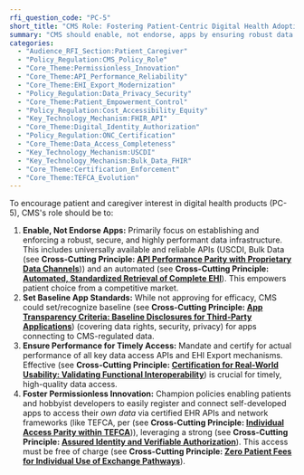 ```yaml
---
rfi_question_code: "PC-5"
short_title: "CMS Role: Fostering Patient-Centric Digital Health Adoption"
summary: "CMS should enable, not endorse, apps by ensuring robust data infrastructure (performant APIs, EHI Export). Champion permissionless innovation, ensure app transparency, and maintain zero patient fees for data access. #DigitalHealth #CMS #PatientEmpowerment"
categories:
  - "Audience_RFI_Section:Patient_Caregiver"
  - "Policy_Regulation:CMS_Policy_Role"
  - "Core_Theme:Permissionless_Innovation"
  - "Core_Theme:API_Performance_Reliability"
  - "Core_Theme:EHI_Export_Modernization"
  - "Policy_Regulation:Data_Privacy_Security"
  - "Core_Theme:Patient_Empowerment_Control"
  - "Policy_Regulation:Cost_Accessibility_Equity"
  - "Key_Technology_Mechanism:FHIR_API"
  - "Core_Theme:Digital_Identity_Authorization"
  - "Policy_Regulation:ONC_Certification"
  - "Core_Theme:Data_Access_Completeness"
  - "Key_Technology_Mechanism:USCDI"
  - "Key_Technology_Mechanism:Bulk_Data_FHIR"
  - "Core_Theme:Certification_Enforcement"
  - "Core_Theme:TEFCA_Evolution"
---
```

To encourage patient and caregiver interest in digital health products (PC-5), CMS's role should be to:

1.  **Enable, Not Endorse Apps:** Primarily focus on establishing and enforcing a robust, secure, and highly performant data infrastructure. This includes universally available and reliable APIs (USCDI, Bulk Data (see **Cross-Cutting Principle: [API Performance Parity with Proprietary Data Channels](#API_PERFORMANCE)**)) and an automated (see **Cross-Cutting Principle: [Automated, Standardized Retrieval of Complete EHI](#EHI_EXPORT_API)**). This empowers patient choice from a competitive market.
2.  **Set Baseline App Standards:** While not approving for efficacy, CMS could set/recognize baseline (see **Cross-Cutting Principle: [App Transparency Criteria: Baseline Disclosures for Third-Party Applications](#APP_TRANSPARENCY_CRITERIA)**) (covering data rights, security, privacy) for apps connecting to CMS-regulated data.
3.  **Ensure Performance for Timely Access:** Mandate and certify for actual performance of all key data access APIs and EHI Export mechanisms. Effective (see **Cross-Cutting Principle: [Certification for Real-World Usability: Validating Functional Interoperability](#CERTIFICATION_FOR_REAL_WORLD_USABILITY)**) is crucial for timely, high-quality data access.
4.  **Foster Permissionless Innovation:** Champion policies enabling patients and hobbyist developers to easily register and connect self-developed apps to access their *own data* via certified EHR APIs and network frameworks (like TEFCA, per (see **Cross-Cutting Principle: [Individual Access Parity within TEFCA](#PERMISSIONLESS_TEFCA_ACCESS)**)), leveraging a strong (see **Cross-Cutting Principle: [Assured Identity and Verifiable Authorization](#IDENTITY_AUTH_STACK)**). This access must be free of charge (see **Cross-Cutting Principle: [Zero Patient Fees for Individual Use of Exchange Pathways](#ZERO_PATIENT_FEES)**).